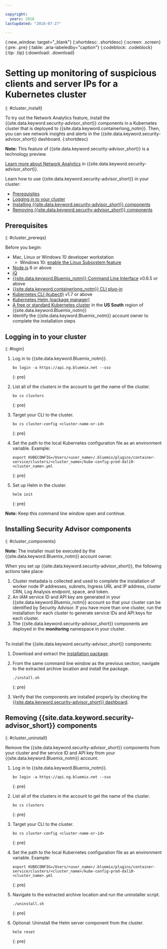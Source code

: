 ```yaml
---

copyright:
  years: 2018
lastupdated: "2018-07-27"

---
```


{:new_window: target="_blank"}
{:shortdesc: .shortdesc}
{:screen: .screen}
{:pre: .pre}
{:table: .aria-labeledby="caption"}
{:codeblock: .codeblock}
{:tip: .tip}
{:download: .download}

# Setting up monitoring of suspicious clients and server IPs for a Kubernetes cluster
{: #cluster_install}

To try out the Network Analytics feature, install the {{site.data.keyword.security-advisor_short}} components in a Kubernetes cluster that is deployed to {{site.data.keyword.containerlong_notm}}. Then, you can see network insights and alerts in the {{site.data.keyword.security-advisor_short}} dashboard.
{:shortdesc}

**Note:** This feature of {{site.data.keyword.security-advisor_short}} is a technology preview.

[Learn more about Network Analytics](network-analytics.html) in {{site.data.keyword.security-advisor_short}}.

Learn how to use {{site.data.keyword.security-advisor_short}} in your cluster:
* [Prerequisites](#cluster_prereqs)
* [Logging in to your cluster](#login)
* [Installing {{site.data.keyword.security-advisor_short}} components](#cluster_components)
* [Removing {{site.data.keyword.security-advisor_short}} components](#cluster_uninstall)

## Prerequisites
{: #cluster_prereqs}

Before you begin:

* Mac, Linux or Windows 10 developer workstation
  * Windows 10: [enable the Linux Subsystem feature](https://win10faq.com/install-run-ubuntu-bash-windows-10/)
* [Node.js](https://nodejs.org/en/) 6 or above
* [jQ](https://stedolan.github.io/jq/download/)
* [{{site.data.keyword.Bluemix_notm}} Command Line Interface](https://console.bluemix.net/docs/cli/reference/bluemix_cli/get_started.html#getting-started) v0.6.5 or above
* [{{site.data.keyword.containerlong_notm}} CLI plug-in](https://console.bluemix.net/docs/containers/cs_cli_install.html#cs_cli_install)
* [Kubernetes CLI (kubectl)](https://kubernetes.io/docs/tasks/tools/install-kubectl/) v1.7 or above
* [Kubernetes Helm (package manager)](https://docs.helm.sh/using_helm/#from-script)
* [A free or standard Kubernetes cluster](https://console.bluemix.net/containers-kubernetes/catalog/cluster) in the **US South** region of {{site.data.keyword.Bluemix_notm}}
* Identify the {{site.data.keyword.Bluemix_notm}} account owner to complete the installation steps

## Logging in to your cluster
{: #login}

1.  Log in to {{site.data.keyword.Bluemix_notm}}.

    ```
    bx login -a https://api.ng.bluemix.net --sso
    ```
    {: pre}

2.  List all of the clusters in the account to get the name of the cluster.

    ```
    bx cs clusters
    ```
    {: pre}

3.  Target your CLI to the cluster.

    ```
    bx cs cluster-config <cluster-name-or-id>
    ```
    {: pre}

4.  Set the path to the local Kubernetes configuration file as an environment variable. Example:

    ```
    export KUBECONFIG=/Users/<user_name>/.bluemix/plugins/container-service/clusters/<cluster_name>/kube-config-prod-dal10-<cluster_name>.yml
    ```
    {: pre}

5.  Set up Helm in the cluster.

    ```
    helm init
    ```
    {: pre}

**Note:** Keep this command line window open and continue.

## Installing Security Advisor components
{: #cluster_components}

**Note:** The installer must be executed by the {{site.data.keyword.Bluemix_notm}} account owner.

When you set up {{site.data.keyword.security-advisor_short}}, the following actions take place:
1. Cluster metadata is collected and used to complete the installation of worker node IP addresses, subnets, Ingress URL and IP address, cluster CRN, Log Analysis endpoint, space, and token.
2. An IAM service ID and API key are generated in your {{site.data.keyword.Bluemix_notm}} account so that your cluster can be identified by Security Advisor. If you have more than one cluster, run the installation for each cluster to generate service IDs and API keys for each cluster.
3. The {{site.data.keyword.security-advisor_short}} components are deployed in the **monitoring** namespace in your cluster.

<br/>
To install the {{site.data.keyword.security-advisor_short}} components:

1.  Download and extract the [installation package](https://github.com/IBM-Bluemix-Docs/security-advisor/blob/master/installation.tar.gz?raw=true).
2.  From the same command line window as the previous section, navigate to the extracted archive location and install the package.

    ```
    ./install.sh
    ```
    {: pre}

3.  Verify that the components are installed properly by checking the [{{site.data.keyword.security-advisor_short}} dashboard](https://console.bluemix.net/security/advisor/#!/dashboard).

## Removing {{site.data.keyword.security-advisor_short}} components
{: #cluster_uninstall}

Remove the {{site.data.keyword.security-advisor_short}} components from your cluster and the service ID and API key from your {{site.data.keyword.Bluemix_notm}} account.

1.  Log in to {{site.data.keyword.Bluemix_notm}}.

    ```
    bx login -a https://api.ng.bluemix.net --sso
    ```
    {: pre}

2.  List all of the clusters in the account to get the name of the cluster.

    ```
    bx cs clusters
    ```
    {: pre}

3.  Target your CLI to the cluster.

    ```
    bx cs cluster-config <cluster-name-or-id>
    ```
    {: pre}

4.  Set the path to the local Kubernetes configuration file as an environment variable. Example:

    ```
    export KUBECONFIG=/Users/<user_name>/.bluemix/plugins/container-service/clusters/<cluster_name>/kube-config-prod-dal10-<cluster_name>.yml
    ```
    {: pre}

5.  Navigate to the extracted archive location and run the uninstaller script.

    ```
    ./uninstall.sh
    ```
    {: pre}

6.  Optional: Uninstall the Helm server component from the cluster.

    ```
    helm reset
    ```
    {: pre}
